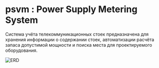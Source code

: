 # psvm : Power Supply Metering System

Система учёта телекоммуникационных стоек предназначена для хранения информации о содержании стоек, автоматизации расчёта запаса допустимой мощности и поиска места для проектируемого оборудования.


![ERD](https://user-images.githubusercontent.com/109388891/182024246-ba917e8c-c130-4a03-8cf2-b4076b1b7e1b.png)
